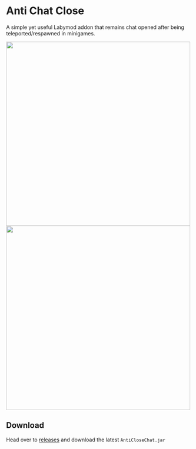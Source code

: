 # Anti Chat Close
A simple yet useful Labymod addon that remains chat opened after being teleported/respawned in minigames.

<img src="https://user-images.githubusercontent.com/19906474/207421512-c58da770-4187-4225-8164-388d4c4cbbae.png" width="500">
<img src="https://user-images.githubusercontent.com/19906474/207421524-f2f3eda3-c8b7-4726-8c3e-c8db26c3480d.png" width="500">

## Download
Head over to [releases](https://github.com/Wector11211/AntiChatClose-1.8.9/releases) and download the latest `AntiCloseChat.jar`


